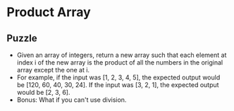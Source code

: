 # Product Array

## Puzzle
+ Given an array of integers, return a new array such that each element at index i of the new array is the product of all the numbers in the original array except the one at i.
+ For example, if the input was [1, 2, 3, 4, 5], the expected output would be [120, 60, 40, 30, 24].  If the input was [3, 2, 1], the expected output would be [2, 3, 6].
+ Bonus: What if you can't use division.

